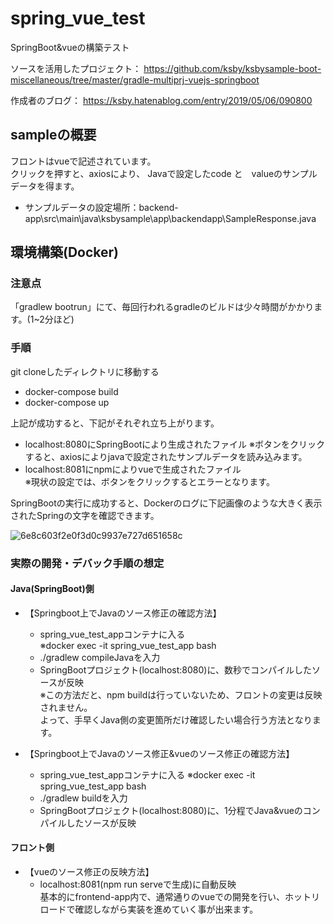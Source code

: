 # spring_vue_test
SpringBoot&amp;vueの構築テスト

ソースを活用したプロジェクト：
https://github.com/ksby/ksbysample-boot-miscellaneous/tree/master/gradle-multiprj-vuejs-springboot

作成者のブログ：
https://ksby.hatenablog.com/entry/2019/05/06/090800

## sampleの概要

フロントはvueで記述されています。  
クリックを押すと、axiosにより、
Javaで設定したcode と　valueのサンプルデータを得ます。

- サンプルデータの設定場所：backend-app\src\main\java\ksbysample\app\backendapp\SampleResponse.java

## 環境構築(Docker)

### 注意点
「gradlew bootrun」にて、毎回行われるgradleのビルドは少々時間がかかります。(1~2分ほど)

### 手順
git cloneしたディレクトリに移動する

- docker-compose build
- docker-compose up

上記が成功すると、下記がそれぞれ立ち上がります。
- localhost:8080にSpringBootにより生成されたファイル
※ボタンをクリックすると、axiosによりjavaで設定されたサンプルデータを読み込みます。
- localhost:8081にnpmによりvueで生成されたファイル  
※現状の設定では、ボタンをクリックするとエラーとなります。

SpringBootの実行に成功すると、Dockerのログに下記画像のような大きく表示されたSpringの文字を確認できます。

![6e8c603f2e0f3d0c9937e727d651658c](https://user-images.githubusercontent.com/49136742/67176699-1f159500-f406-11e9-92da-3f41681d6559.png)


### 実際の開発・デバック手順の想定

#### Java(SpringBoot)側

- 【Springboot上でJavaのソース修正の確認方法】
    - spring_vue_test_appコンテナに入る  
    ※docker exec -it spring_vue_test_app bash
    - ./gradlew compileJavaを入力
    - SpringBootプロジェクト(localhost:8080)に、数秒でコンパイルしたソースが反映  
※この方法だと、npm buildは行っていないため、フロントの変更は反映されません。  
よって、手早くJava側の変更箇所だけ確認したい場合行う方法となります。

- 【Springboot上でJavaのソース修正&vueのソース修正の確認方法】
    - spring_vue_test_appコンテナに入る
    ※docker exec -it spring_vue_test_app bash
    - ./gradlew buildを入力
    - SpringBootプロジェクト(localhost:8080)に、1分程でJava&vueのコンパイルしたソースが反映


#### フロント側
- 【vueのソース修正の反映方法】
    - localhost:8081(npm run serveで生成)に自動反映  
基本的にfrontend-app内で、通常通りのvueでの開発を行い、ホットリロードで確認しながら実装を進めていく事が出来ます。




